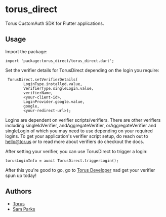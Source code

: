 # torus_direct

Torus CustomAuth SDK for Flutter applications.

## Usage 

Import the package:

```
import 'package:torus_direct/torus_direct.dart';
```

Set the verifier details for TorusDirect depending on the login you require:

```
 TorusDirect.setVerifierDetails(
        LoginType.installed.value,
        VerifierType.singleLogin.value,
        verifierName,
        <your-client-id>,
        LoginProvider.google.value,
        google,
        <your-redirect-url>);
```
Logins are dependent on verifier scripts/verifiers. There are other verifiers including singleIdVerifier, andAggregateVerifier, orAggregateVerifier and singleLogin of which you may need to use depending on your required logins. To get your application's verifier script setup, do reach out to hello@tor.us or to read more about verifiers do checkout the docs.

After setting your verifier, you can use TorusDirect to trigger a login:

```
torusLoginInfo = await TorusDirect.triggerLogin();
```

After this you're good to go, go to [Torus Developer](https://developer.tor.us) nad get your verifier spun up today!

## Authors

- [Torus](https://tor.us)
- [Sam Parks](https://github.com/sam-parks)